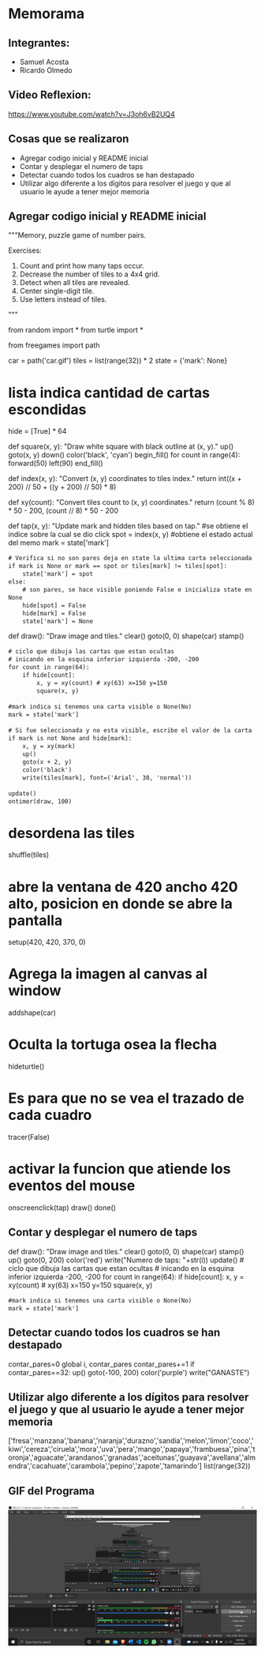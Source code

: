 # Memorama

## Integrantes:
- Samuel Acosta
- Ricardo Olmedo

## Video Reflexion:
https://www.youtube.com/watch?v=J3oh6vB2UQ4

## Cosas que se realizaron
- Agregar codigo inicial y README inicial
- Contar y desplegar el numero de taps
- Detectar cuando todos los cuadros se han destapado
- Utilizar algo diferente a los dígitos para resolver el juego y que al usuario le ayude a tener mejor memoria

## Agregar codigo inicial y README inicial
"""Memory, puzzle game of number pairs.

Exercises:

1. Count and print how many taps occur.
2. Decrease the number of tiles to a 4x4 grid.
3. Detect when all tiles are revealed.
4. Center single-digit tile.
5. Use letters instead of tiles.

"""

from random import *
from turtle import *

from freegames import path

car = path('car.gif')
tiles = list(range(32)) * 2
state = {'mark': None}
# lista indica cantidad de cartas escondidas
hide = [True] * 64


def square(x, y):
    "Draw white square with black outline at (x, y)."
    up()
    goto(x, y)
    down()
    color('black', 'cyan')
    begin_fill()
    for count in range(4):
        forward(50)
        left(90)
    end_fill()


def index(x, y):
    "Convert (x, y) coordinates to tiles index."
    return int((x + 200) // 50 + ((y + 200) // 50) * 8)


def xy(count):
    "Convert tiles count to (x, y) coordinates."
    return (count % 8) * 50 - 200, (count // 8) * 50 - 200


def tap(x, y):
    "Update mark and hidden tiles based on tap."
    #se obtiene el indice sobre la cual se dio click
    spot = index(x, y)
    #obtiene el estado actual del memo
    mark = state['mark']

    # Verifica si no son pares deja en state la ultima carta seleccionada
    if mark is None or mark == spot or tiles[mark] != tiles[spot]:
        state['mark'] = spot
    else:
        # son pares, se hace visible poniendo False e inicializa state en None
        hide[spot] = False
        hide[mark] = False
        state['mark'] = None


def draw():
    "Draw image and tiles."
    clear()
    goto(0, 0)
    shape(car)
    stamp()

    # ciclo que dibuja las cartas que estan ocultas
    # inicando en la esquina inferior izquierda -200, -200
    for count in range(64):
        if hide[count]:
            x, y = xy(count) # xy(63) x=150 y=150
            square(x, y)

    #mark indica si tenemos una carta visible o None(No)
    mark = state['mark']
    
    # Si fue seleccionada y no esta visible, escribe el valor de la carta
    if mark is not None and hide[mark]:
        x, y = xy(mark)
        up()
        goto(x + 2, y)
        color('black')
        write(tiles[mark], font=('Arial', 30, 'normal'))

    update()
    ontimer(draw, 100)

# desordena las tiles
shuffle(tiles)
# abre la ventana de 420 ancho 420 alto, posicion en donde se abre la pantalla
setup(420, 420, 370, 0)
# Agrega la imagen al canvas al window
addshape(car)
# Oculta la tortuga osea la flecha
hideturtle()
# Es para que no se vea el trazado de cada cuadro
tracer(False)
# activar la funcion que atiende los eventos del mouse
onscreenclick(tap)
draw()
done()

## Contar y desplegar el numero de taps
def draw():
    "Draw image and tiles."
    clear()
    goto(0, 0)
    shape(car)
    stamp()
    up()
    goto(0, 200)
    color('red')
    write("Numero de taps: "+str(i))
    update()
    # ciclo que dibuja las cartas que estan ocultas
    # inicando en la esquina inferior izquierda -200, -200
    for count in range(64):
        if hide[count]:
            x, y = xy(count) # xy(63) x=150 y=150
            square(x, y)

    #mark indica si tenemos una carta visible o None(No)
    mark = state['mark']
    
## Detectar cuando todos los cuadros se han destapado
contar_pares=0
global i, contar_pares
contar_pares+=1
if contar_pares==32:
        up()
        goto(-100, 200)
        color('purple')
        write("GANASTE")

## Utilizar algo diferente a los dígitos para resolver el juego y que al usuario le ayude a tener mejor memoria
['fresa','manzana','banana','naranja','durazno','sandia','melon','limon','coco','kiwi','cereza','ciruela','mora','uva','pera','mango','papaya','frambuesa','pina','toronja','aguacate','arandanos','granadas','aceitunas','guayava','avellana','almendra','cacahuate','carambola','pepino','zapote','tamarindo']
list(range(32))

## GIF del Programa
![alt text](ezgif-2-694dfc67131f.gif)
